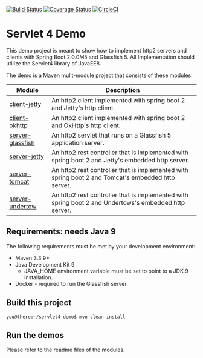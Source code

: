 [![Build Status](https://travis-ci.org/janweinschenker/servlet4-demo.svg?branch=master)](https://travis-ci.org/janweinschenker/servlet4-demo)
[![Coverage Status](https://coveralls.io/repos/github/janweinschenker/servlet4-demo/badge.svg?branch=master)](https://coveralls.io/github/janweinschenker/servlet4-demo?branch=master)
[![CircleCI](https://circleci.com/gh/janweinschenker/servlet4-demo/tree/master.svg?style=svg)](https://circleci.com/gh/janweinschenker/servlet4-demo/tree/master)

# Servlet 4 Demo 

This demo project is meant to show how to implement http2 servers and clients with Spring Boot 2.0.0M5 and Glassfish 5. All Implementation should utilize
the Servlet4 library of JavaEE8.

The demo is a  Maven mulit-module project that consists of these modules:

| Module | Description |
| --- | --- |
| [client-jetty](client-jetty/README.md) | An http2 client implemented with spring boot 2 and Jetty's http client.|
| [client-okhttp](client-okhttp/README.md) | An http2 client implemented with spring boot 2 and OkHttp's http client. |
| [server-glassfish](server-glassfish/README.md)| An http2 servlet that runs on a Glassfish 5 application server. |
| [server-jetty](server-jetty/README.md) | An http2 rest controller that is implemented with spring boot 2 and Jetty's embedded http server. |
| [server-tomcat](server-tomcat/README.md) | An http2 rest controller that is implemented with spring boot 2 and Tomcat's embedded http server. |
| [server-undertow](server-undertow/README.md) | An http2 rest controller that is implemented with spring boot 2 and Undertows's embedded http server. |

## Requirements: needs Java 9

The following requirements must be met by your development environment:

* Maven 3.3.9+
* Java Development Kit 9
  * JAVA_HOME environment variable must be set to point to a JDK 9 installation.
* Docker - required to run the Glassfish server.


## Build this project

```
you@there:~/servlet4-demo$ mvn clean install
```

## Run the demos

Please refer to the readme files of the modules.

